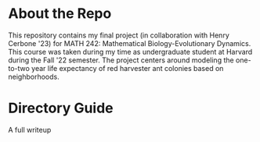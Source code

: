 # About the Repo
This repository contains my final project (in collaboration with Henry Cerbone '23) for MATH 242: Mathematical Biology-Evolutionary Dynamics. This course was taken during my time as undergraduate student at Harvard during the Fall '22 semester. The project centers around modeling the one-to-two year life expectancy of red harvester ant colonies based on neighborhoods.

# Directory Guide
A full writeup 
